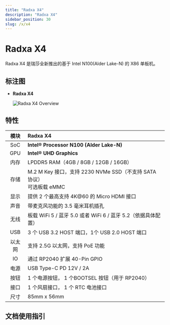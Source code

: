 ```yaml
---
title: "Radxa X4"
description: "Radxa X4"
sidebar_position: 30
slug: /x/x4
---
```


# Radxa X4

Radxa X4 是瑞莎全新推出的基于 Intel N100(Alder Lake-N) 的 X86 单板机。

## 标注图

- **Radxa X4**

  ![Radxa X4 Overview](/img/x/x4/radxa_x4_ports.webp)

## 特性

|  模块  | Radxa X4                                                                  |
| :----: | :------------------------------------------------------------------------ |
|  SoC   | **Intel® Processor N100 (Alder Lake-N)**                                 |
|  GPU   | **Intel® UHD Graphics**                                                  |
|  内存  | LPDDR5 RAM（4GB / 8GB / 12GB / 16GB）                                     |
|  存储  | M.2 M Key 接口，支持 2230 NVMe SSD（不支持 SATA 协议）<br/> 可选板载 eMMC |
|  显示  | 提供 2 个最高支持 4K@60 的 Micro HDMI 接口                                |
|  声音  | 带麦克风功能的 3.5 毫米耳机插孔                                           |
|  无线  | 板载 WiFi 5 / 蓝牙 5.0 或者 WiFi 6 / 蓝牙 5.2（依据具体配置）             |
|  USB   | 3 个 USB 3.2 HOST 端口，1个 USB 2.0 HOST 端口                             |
| 以太网 | 支持 2.5G 以太网，支持 PoE 功能                                           |
|   IO   | 通过 RP2040 扩展 40-Pin GPIO                                              |
|  电源  | USB Type-C PD 12V / 2A                                                    |
|  按钮  | 1 个电源按钮， 1 个BOOTSEL 按钮（用于 RP2040）                            |
|  接口  | 1 个风扇接口， 1 个 RTC 电池接口                                          |
|  尺寸  | 85mm x 56mm                                                               |

## 文档使用指引

<DocCardList />
